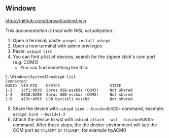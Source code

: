 ## Windows

https://github.com/dorssel/usbipd-win

_This documentation is tried with WSL virtualization._

1. Open a terminal, paste: `winget install usbipd`
2. Open a new terminal with admin privileges
3. Paste: `usbipd list`
4. You can find a list of devices, search for the zigbee stick's com port (e.g. COM3)
   - You can find something like this:

```
C:\Windows\System32>usbipd list
Connected:
BUSID  VID:PID    DEVICE                      STATE
1-3    1cf1:0030  Soros USB-eszköz (COM3)     Not shared
1-4    0658:0200  Soros USB-eszköz (COM5)     Not shared
1-5    413c:4503  USB beviteli eszköz         Not shared
```

5. Share the device with `usbipd bind --busid=<BUSID>` command, example: `usbipd bind --busid=1-3`
6. Attach the device to wsl with `usbipd attach --wsl --busid=<BUSID>` command.
   After these steps, the the docker environment will see the COM port as `ttyACM*` or `ttyUSB*`, for example ttyACM0
